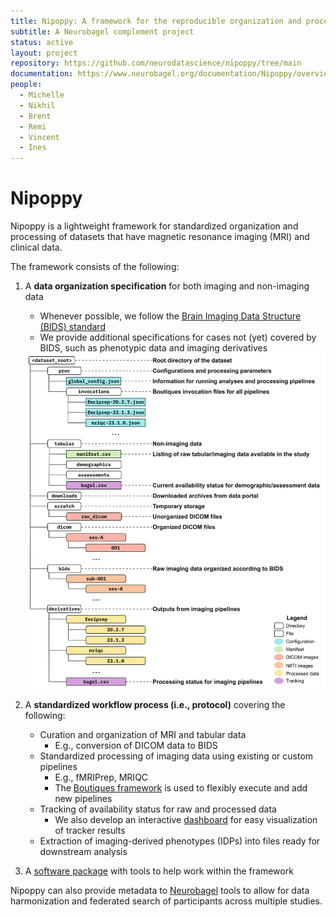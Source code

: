 ```yaml
---
title: Nipoppy: A framework for the reproducible organization and processing neuroimaging-clinical datasets
subtitle: A Neurobagel complement project
status: active
layout: project
repository: https://github.com/neurodatascience/nipoppy/tree/main
documentation: https://www.neurobagel.org/documentation/Nipoppy/overview/
people:
  - Michelle
  - Nikhil
  - Brent
  - Remi
  - Vincent
  - Ines
---
```


# Nipoppy

Nipoppy is a lightweight framework for standardized organization and processing of datasets that have magnetic resonance imaging (MRI) and clinical data.

The framework consists of the following:

1. A **data organization specification** for both imaging and non-imaging data

   - Whenever possible, we follow the [Brain Imaging Data Structure (BIDS) standard](https://bids.neuroimaging.io/)
   - We provide additional specifications for cases not (yet) covered by BIDS, such as phenotypic data and imaging derivatives

   <img src="img/other/nipoppy_layout.jpg" alt="Nipoppy dataset layout" width="500">

2. A **standardized workflow process (i.e., protocol)** covering the following:
   - Curation and organization of MRI and tabular data
     - E.g., conversion of DICOM data to BIDS
   - Standardized processing of imaging data using existing or custom pipelines
     - E.g., fMRIPrep, MRIQC
     - The [Boutiques framework](https://boutiques.github.io/) is used to flexibly execute and add new pipelines
   - Tracking of availability status for raw and processed data
     - We also develop an interactive [dashboard](https://digest.neurobagel.org/) for easy visualization of tracker results
   - Extraction of imaging-derived phenotypes (IDPs) into files ready for downstream analysis
3. A [software package](https://github.com/neurodatascience/nipoppy/tree/main) with tools to help work within the framework

Nipoppy can also provide metadata to [Neurobagel](https://www.neurobagel.org/documentation/) tools to allow for data harmonization and federated search of participants across multiple studies.
